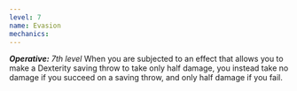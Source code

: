 ```yaml
---
level: 7
name: Evasion
mechanics:
---
```

_**Operative:** 7th level_
When you are subjected to an effect that allows you to make a Dexterity saving throw to take only half damage, you instead take no damage if you succeed on a saving throw, and only half damage if you fail.